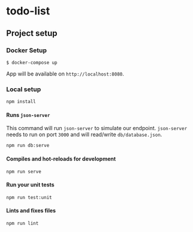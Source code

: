# todo-list

## Project setup

### Docker Setup
```
$ docker-compose up
```
App will be available on  `http://localhost:8080`.

### Local setup
```
npm install
```

#### Runs `json-server`
This command will run `json-server` to simulate our endpoint.
`json-server` needs to run on port `3000` and will read/write `db/database.json`.
```
npm run db:serve
```

#### Compiles and hot-reloads for development
```
npm run serve
```

#### Run your unit tests
```
npm run test:unit
```

#### Lints and fixes files
```
npm run lint
```
